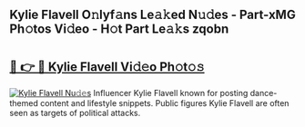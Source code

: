 ## Kylie Flavell O𝚗lyf𝚊ns Le𝚊𝚔ed N𝚞𝚍es - Part-xMG Ph𝚘tos Vi𝚍eo - H𝚘t Part Le𝚊𝚔s zqobn

# <h2><a href="http://hf64j6.feru.top/?c=Kylie+Flavell">🔗 👉 🔴 Kylie Flavell Vi𝚍𝚎o Ph𝚘t𝚘𝚜</a></h2>

[![Kylie Flavell Nu𝚍𝚎s](https://i.imgur.com/0TWrTi3.gif)](http://hf64j6.feru.top/?c=Kylie+Flavell)
Influencer Kylie Flavell known for posting dance-themed content and lifestyle snippets. Public figures Kylie Flavell are often seen as targets of political attacks. 
